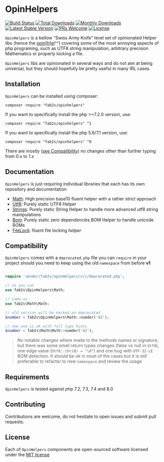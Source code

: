 # OpinHelpers

[![Build Status](https://travis-ci.com/fab2s/OpinHelpers.svg?branch=master)](https://travis-ci.com/fab2s/OpinHelpers) [![Total Downloads](https://poser.pugx.org/fab2s/opinhelpers/downloads)](https://packagist.org/packages/fab2s/opinhelpers) [![Monthly Downloads](https://poser.pugx.org/fab2s/opinhelpers/d/monthly)](https://packagist.org/packages/fab2s/opinhelpers) [![Latest Stable Version](https://poser.pugx.org/fab2s/opinhelpers/v/stable)](https://packagist.org/packages/fab2s/opinhelpers) [![PRs Welcome](https://img.shields.io/badge/PRs-welcome-brightgreen.svg?style=flat)](http://makeapullrequest.com) [![License](https://poser.pugx.org/fab2s/opinhelpers/license)](https://packagist.org/packages/fab2s/opinhelpers)

`OpinHelpers` is a bellow "Swiss Army Knife" level set of opinionated Helper libs (hence the [opin[h]el](https://en.wikipedia.org/wiki/Opinel_knife)^^) covering some of the most annoying aspects of php programing, such as UTF8 string manipulation, arbitrary precision Mathematics or properly locking a file.

`OpinHelpers` libs are opinionated in several ways and do not aim at being universal, but they should hopefully be pretty useful in many IRL cases.

## Installation

`OpinHelpers` can be installed using composer:

```
composer require "fab2s/opinhelpers"
```

If you want to specifically install the php >=7.2.0 version, use:

```
composer require "fab2s/opinhelpers" ^1
```

If you want to specifically install the php 5.6/7.1 version, use:

```
composer require "fab2s/opinhelpers" ^0
```

There are mostly ([see Compatibility](#compatibility)) no changes other than further typing from 0.x to 1.x

## Documentation

`OpinHelpers` is just requiring individual libraries that each has its own repository and documentation

- [Math](https://github.com/fab2s/Math): High precision base10 fluent helper with a rather strict approach
- [Utf8](https://github.com/fab2s/Utf8): Purely static UTF8 Helper
- [Strings](https://github.com/fab2s/Strings): Purely static String Helper to handle more advanced utf8 string manipulations
- [Bom](https://github.com/fab2s/Bom): Purely static zero dependencies BOM Helper to handle unicode BOMs
- [FileLock](https://github.com/fab2s/FileLock): fluent file locking _helper_

## Compatibility

`OpinHelpers` comes with a `deprecated.php` file you can `require` in your project should you need to keep using the old `namespace` from before **v1**

```php

require 'vendor/fab2s/opinHelpers/src/deprecated.php';

// no you can 
use fab2s\OpinHelpers\Math;

// same as 
use fab2s\Math\Math;

// old version will be marked as deprecated 
$number = fab2s\OpinHelpers\Math::numder('42');

// new one is ok with full type hints
$number = fab2s\Math\Math::numder('42');

```

> No notable changes where made to the methods names or signature, but there was some small return types changes (false vs null in `Utf8`), one edge value (`Utf8::chr(0) = "\0"`) and one bug with `UTF-32-LE` BOM detection. It should be ok in most of the cases but it is still preferable to refactor to new `namespace` and review the usage

## Requirements

`OpinHelpers` is tested against php 7.2, 7.3, 7.4 and 8.0

## Contributing

Contributions are welcome, do not hesitate to open issues and submit pull requests.

## License

Each of `OpinHelpers` components are open-sourced software licensed under the [MIT license](https://opensource.org/licenses/MIT)
